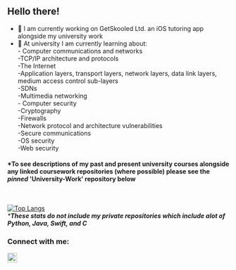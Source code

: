 ## Hello there!

- 🔭 I am currently working on GetSkooled Ltd. an iOS tutoring app alongside my university work
- 🌱 At university I am currently learning about:<br> 
      - Computer communications and networks<br>
              -TCP/IP architecture and protocols<br>
              -The Internet<br>
              -Application layers, transport layers, network layers, data link layers, medium access control sub-layers<br>
              -SDNs<br>
              -Multimedia networking<br>
      - Computer security<br>
              -Cryptography<br>
              -Firewalls<br>
              -Network protocol and architecture vulnerabilities<br>
              -Secure communications<br>
              -OS security<br>
              -Web security<br>

#### *To see descriptions of my past and present university courses alongside any linked coursework repositories (where possible) please see the <em>pinned</em> 'University-Work' repository below
<br>

[![Top Langs](https://github-readme-stats.vercel.app/api/top-langs/?username=hwixley&layout=compact&langs_count=4)](https://github.com/anuraghazra/github-readme-stats)
<br/>
<em>***These stats do not include my private repositories which include alot of Python, Java, Swift, and C**</em>
<br>

### Connect with me:
[<img align="left" width="22px" src="https://cdns.iconmonstr.com/wp-content/assets/preview/2012/240/iconmonstr-linkedin-2.png" />][linkedin]

[linkedin]: https://www.linkedin.com/in/harry-wixley/
